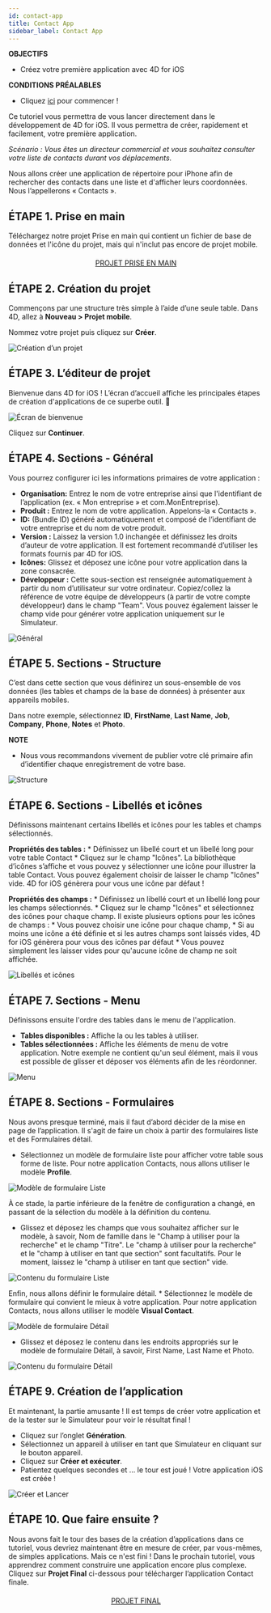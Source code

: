 ```yaml
---
id: contact-app
title: Contact App
sidebar_label: Contact App
---
```

<div class = "objectives"> 

**OBJECTIFS**

* Créez votre première application avec 4D for iOS</div> <div class = "prerequisites"> 

**CONDITIONS PRÉALABLES**

* Cliquez [ici](prerequisites.html) pour commencer !</div> 

Ce tutoriel vous permettra de vous lancer directement dans le développement de 4D for iOS. Il vous permettra de créer, rapidement et facilement, votre première application.

*Scénario : Vous êtes un directeur commercial et vous souhaitez consulter votre liste de contacts durant vos déplacements.*

Nous allons créer une application de répertoire pour iPhone afin de rechercher des contacts dans une liste et d'afficher leurs coordonnées. Nous l’appellerons « Contacts ».

## ÉTAPE 1. Prise en main

Téléchargez notre projet Prise en main qui contient un fichier de base de données et l'icône du projet, mais qui n'inclut pas encore de projet mobile.

<div style="text-align: center; margin-top: 20px">
  <p>
    

<a class="button"
href="../assets/contact-app/ContactStarter.zip">PROJET PRISE EN MAIN</a>

  </p>
</div>

## ÉTAPE 2. Création du projet

Commençons par une structure très simple à l’aide d’une seule table. Dans 4D, allez à **Nouveau > Projet mobile**.

Nommez votre projet puis cliquez sur **Créer**.

![Création d’un projet](assets/contact-app/Project-creation-4D-for-iOS.png)

## ÉTAPE 3. L’éditeur de projet

Bienvenue dans 4D for iOS ! L’écran d’accueil affiche les principales étapes de création d'applications de ce superbe outil. 🙂

![Écran de bienvenue](assets/contact-app/Welcome-Screen-4D-for-iOS.png)

Cliquez sur **Continuer**.

## ÉTAPE 4. Sections - Général

Vous pourrez configurer ici les informations primaires de votre application :

* **Organisation:** Entrez le nom de votre entreprise ainsi que l'identifiant de l’application (ex. « Mon entreprise » et com.MonEntreprise).
* **Produit :** Entrez le nom de votre application. Appelons-la « Contacts ».
* **ID:** (Bundle ID) généré automatiquement et composé de l’identifiant de votre entreprise et du nom de votre produit.
* **Version :** Laissez la version 1.0 inchangée et définissez les droits d’auteur de votre application. Il est fortement recommandé d’utiliser les formats fournis par 4D for iOS.
* **Icônes:** Glissez et déposez une icône pour votre application dans la zone consacrée.
* **Développeur :** Cette sous-section est renseignée automatiquement à partir du nom d’utilisateur sur votre ordinateur. Copiez/collez la référence de votre équipe de développeurs (à partir de votre compte développeur) dans le champ "Team". Vous pouvez également laisser le champ vide pour générer votre application uniquement sur le Simulateur.

![Général](assets/contact-app/Contact-app-general-section-4D-for-iOS.png)

## ÉTAPE 5. Sections - Structure

C’est dans cette section que vous définirez un sous-ensemble de vos données (les tables et champs de la base de données) à présenter aux appareils mobiles.

Dans notre exemple, sélectionnez **ID**, **FirstName**, **Last Name**, **Job**, **Company**, **Phone**, **Notes** et **Photo**.<div class = "tips"> 

**NOTE**

* Nous vous recommandons vivement de publier votre clé primaire afin d’identifier chaque enregistrement de votre base.</div> 

![Structure](assets/contact-app/Contact-app-structure-section-4D-for-iOS.png)

## ÉTAPE 6. Sections - Libellés et icônes

Définissons maintenant certains libellés et icônes pour les tables et champs sélectionnés.

**Propriétés des tables :** * Définissez un libellé court et un libellé long pour votre table Contact * Cliquez sur le champ "Icônes". La bibliothèque d’icônes s’affiche et vous pouvez y sélectionner une icône pour illustrer la table Contact. Vous pouvez également choisir de laisser le champ "Icônes" vide. 4D for iOS génèrera pour vous une icône par défaut !

**Propriétés des champs :** * Définissez un libellé court et un libellé long pour les champs sélectionnés. * Cliquez sur le champ "Icônes" et sélectionnez des icônes pour chaque champ. Il existe plusieurs options pour les icônes de champs : * Vous pouvez choisir une icône pour chaque champ, * Si au moins une icône a été définie et si les autres champs sont laissés vides, 4D for iOS génèrera pour vous des icônes par défaut * Vous pouvez simplement les laisser vides pour qu'aucune icône de champ ne soit affichée.

![Libellés et icônes ](assets/contact-app/Contact-app-icons-labels-section-4D-for-iOS.png)

## ÉTAPE 7. Sections - Menu

Définissons ensuite l'ordre des tables dans le menu de l'application.

* **Tables disponibles :** Affiche la ou les tables à utiliser.
* **Tables sélectionnées :** Affiche les éléments de menu de votre application. Notre exemple ne contient qu'un seul élément, mais il vous est possible de glisser et déposer vos éléments afin de les réordonner.

![Menu ](assets/contact-app/Contact-app-main-menu-section-4D-for-iOS.png)

## ÉTAPE 8. Sections - Formulaires

Nous avons presque terminé, mais il faut d’abord décider de la mise en page de l’application. Il s'agit de faire un choix à partir des formulaires liste et des Formulaires détail.

* Sélectionnez un modèle de formulaire liste pour afficher votre table sous forme de liste. Pour notre application Contacts, nous allons utiliser le modèle **Profile**.

![Modèle de formulaire Liste](assets/contact-app/ListformTemplate-form-section-4D-for-iOS.png)

À ce stade, la partie inférieure de la fenêtre de configuration a changé, en passant de la sélection du modèle à la définition du contenu.

* Glissez et déposez les champs que vous souhaitez afficher sur le modèle, à savoir, Nom de famille dans le "Champ à utiliser pour la recherche" et le champ "Titre". Le "champ à utiliser pour la recherche" et le "champ à utiliser en tant que section" sont facultatifs. Pour le moment, laissez le "champ à utiliser en tant que section" vide.

![Contenu du formulaire Liste](assets/contact-app/ListformContent-form-section-4D-for-iOS.png)

Enfin, nous allons définir le formulaire détail. * Sélectionnez le modèle de formulaire qui convient le mieux à votre application. Pour notre application Contacts, nous allons utiliser le modèle **Visual Contact**.

![Modèle de formulaire Détail](assets/contact-app/DetailformTemplate-form-section-4D-for-iOS.png)

* Glissez et déposez le contenu dans les endroits appropriés sur le modèle de formulaire Détail, à savoir, First Name, Last Name et Photo.

![Contenu du formulaire Détail](assets/contact-app/DetailformContent-form-section-4D-for-iOS.png)

## ÉTAPE 9. Création de l’application

Et maintenant, la partie amusante ! Il est temps de créer votre application et de la tester sur le Simulateur pour voir le résultat final !

* Cliquez sur l’onglet **Génération**.
* Sélectionnez un appareil à utiliser en tant que Simulateur en cliquant sur le bouton appareil.
* Cliquez sur **Créer et exécuter**.
* Patientez quelques secondes et ... le tour est joué ! Votre application iOS est créée !

![Créer et Lancer](assets/contact-app/Build-the-app-simulator.png)

## ÉTAPE 10. Que faire ensuite ?

Nous avons fait le tour des bases de la création d’applications dans ce tutoriel, vous devriez maintenant être en mesure de créer, par vous-mêmes, de simples applications. Mais ce n'est fini ! Dans le prochain tutoriel, vous apprendrez comment construire une application encore plus complexe. Cliquez sur **Projet Final** ci-dessous pour télécharger l’application Contact finale.

<div style="text-align: center; margin-top: 20px">
  <p>
    

<a class="button"
href="../assets/contact-app/ContactFinal.zip">PROJET FINAL</a>

  </p>
</div>